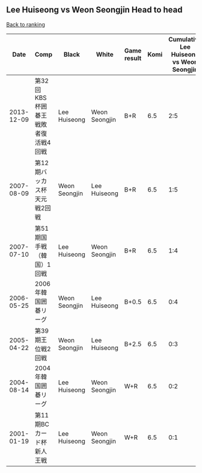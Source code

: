 ## Lee Huiseong vs Weon Seongjin Head to head

[Back to ranking](../../index.md)




| **Date** | **Comp** | **Black** | **White** | **Game result** | **Komi** | **Cumulative Lee Huiseong vs Weon Seongjin** | **Lee Huiseong streak** | **Weon Seongjin streak** | 
| --- | --- | --- | --- | --- | --- | --- | --- | --- |
| 2013-12-09 | 第32回KBS杯囲碁王戦敗者復活戦4回戦 | Lee Huiseong | Weon Seongjin | B+R | 6.5 | 2:5 | 1 | 0 | 
| 2007-08-09 | 第12期バッカス杯天元戦2回戦 | Weon Seongjin | Lee Huiseong | B+R | 6.5 | 1:5 | 0 | 1 | 
| 2007-07-10 | 第51期国手戦（韓国）1回戦 | Lee Huiseong | Weon Seongjin | B+R | 6.5 | 1:4 | 1 | 0 | 
| 2006-05-25 | 2006年韓国囲碁リーグ | Weon Seongjin | Lee Huiseong | B+0.5 | 6.5 | 0:4 | 0 | 4 | 
| 2005-04-22 | 第39期王位戦2回戦 | Weon Seongjin | Lee Huiseong | B+2.5 | 6.5 | 0:3 | 0 | 3 | 
| 2004-08-14 | 2004年韓国囲碁リーグ | Lee Huiseong | Weon Seongjin | W+R | 6.5 | 0:2 | 0 | 2 | 
| 2001-01-19 | 第11期BCカード杯新人王戦 | Lee Huiseong | Weon Seongjin | W+R | 6.5 | 0:1 | 0 | 1 |




